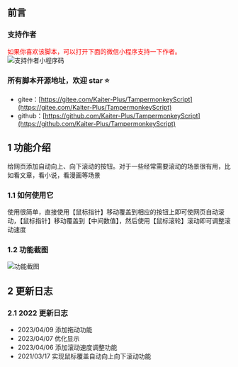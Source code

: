 ## 前言

### 支持作者

<span style="color:red;">如果你喜欢该脚本，可以打开下面的微信小程序支持一下作者。</span>  
![支持作者小程序码](https://greasyfork.org/rails/active_storage/representations/redirect/eyJfcmFpbHMiOnsibWVzc2FnZSI6IkJBaHBBekdIQVE9PSIsImV4cCI6bnVsbCwicHVyIjoiYmxvYl9pZCJ9fQ==--56691abdd507118966e2810dd47b1e2a3b9b82e8/eyJfcmFpbHMiOnsibWVzc2FnZSI6IkJBaDdCem9MWm05eWJXRjBTU0lKYW5CbFp3WTZCa1ZVT2hSeVpYTnBlbVZmZEc5ZmJHbHRhWFJiQjJrQnlHa0J5QT09IiwiZXhwIjpudWxsLCJwdXIiOiJ2YXJpYXRpb24ifX0=--4c3cded9533f8c872a82572269844d930809aad4/support.png?locale=zh-CN)

### 所有脚本开源地址，欢迎 star ⭐

- gitee：[https://gitee.com/Kaiter-Plus/TampermonkeyScript](https://gitee.com/Kaiter-Plus/TampermonkeyScript)
- github：[https://github.com/Kaiter-Plus/TampermonkeyScript](https://github.com/Kaiter-Plus/TampermonkeyScript)

## 1 功能介绍

给网页添加自动向上、向下滚动的按钮。对于一些经常需要滚动的场景很有用，比如看文章，看小说，看漫画等场景

### 1.1 如何使用它

使用很简单，直接使用【鼠标指针】移动覆盖到相应的按钮上即可使网页自动滚动，【鼠标指针】移动覆盖到【中间数值】，然后使用【鼠标滚轮】滚动即可调整滚动速度

### 1.2 功能截图

![功能截图](https://greasyfork.org/rails/active_storage/representations/redirect/eyJfcmFpbHMiOnsibWVzc2FnZSI6IkJBaHBBN3liQVE9PSIsImV4cCI6bnVsbCwicHVyIjoiYmxvYl9pZCJ9fQ==--ee0d49a093c6d2f9d6e2c83c65b6537621a6ee30/eyJfcmFpbHMiOnsibWVzc2FnZSI6IkJBaDdCem9MWm05eWJXRjBTU0lJY0c1bkJqb0dSVlE2RkhKbGMybDZaVjkwYjE5c2FXMXBkRnNIYVFISWFRSEkiLCJleHAiOm51bGwsInB1ciI6InZhcmlhdGlvbiJ9fQ==--e4f27e4605e5535222e2c2f9dcbe36f4bd1deb29/image.png?locale=zh-CN)

## 2 更新日志

### 2.1 2022 更新日志

- 2023/04/09 添加拖动功能
- 2023/04/07 优化显示
- 2023/04/06 添加滚动速度调整功能
- 2021/03/17 实现鼠标覆盖自动向上向下滚动功能
